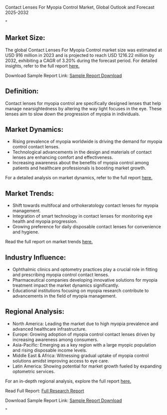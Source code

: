 Contact Lenses For Myopia Control Market, Global Outlook and Forecast 2025-2032

"<!DOCTYPE html>
<html>
<head>
<title>Contact Lenses For Myopia Control Market, Global Outlook and Forecast 2025-2032</title>
</head>
<body>

<h2>Market Size:</h2>
<p>The global Contact Lenses For Myopia Control market size was estimated at USD 916 million in 2023 and is projected to reach USD 1216.22 million by 2032, exhibiting a CAGR of 3.20% during the forecast period. For detailed insights, refer to the full report <a href='https://www.statsmarketresearch.com/global-contact-lenses-for-myopia-control-forecast-2025-2032-258-8028416'>here.</a></p>
<p>Download Sample Report Link: <a href='https://www.statsmarketresearch.com/download-free-sample/8028416/global-contact-lenses-for-myopia-control-forecast-2025-2032-258'>Sample Report Download</a></p>

<h2>Definition:</h2>
<p>Contact lenses for myopia control are specifically designed lenses that help manage nearsightedness by altering the way light focuses in the eye. These lenses aim to slow down the progression of myopia in individuals.</p>
  
<h2>Market Dynamics:</h2>
<ul>
  <li>Rising prevalence of myopia worldwide is driving the demand for myopia control contact lenses.</li>
  <li>Technological advancements in the design and materials of contact lenses are enhancing comfort and effectiveness.</li>
  <li>Increasing awareness about the benefits of myopia control among patients and healthcare professionals is boosting market growth.</li>
</ul>
<p>For a detailed analysis on market dynamics, refer to the full report <a href='https://www.statsmarketresearch.com/global-contact-lenses-for-myopia-control-forecast-2025-2032-258-8028416'>here.</a></p>

<h2>Market Trends:</h2>
<ul>
  <li>Shift towards multifocal and orthokeratology contact lenses for myopia management.</li>
  <li>Integration of smart technology in contact lenses for monitoring eye health and myopia progression.</li>
  <li>Growing preference for daily disposable contact lenses for convenience and hygiene.</li>
</ul>
<p>Read the full report on market trends <a href='https://www.statsmarketresearch.com/global-contact-lenses-for-myopia-control-forecast-2025-2032-258-8028416'>here.</a></p>

<h2>Industry Influence:</h2>
<ul>
  <li>Ophthalmic clinics and optometry practices play a crucial role in fitting and prescribing myopia control contact lenses.</li>
  <li>Pharmaceutical companies developing innovative solutions for myopia treatment impact the market dynamics significantly.</li>
  <li>Educational institutions focusing on myopia research contribute to advancements in the field of myopia management.</li>
</ul>
  
<h2>Regional Analysis:</h2>
<ul>
  <li>North America: Leading the market due to high myopia prevalence and advanced healthcare infrastructure.</li>
  <li>Europe: Growing adoption of myopia control contact lenses driven by increasing awareness among consumers.</li>
  <li>Asia-Pacific: Emerging as a key region with a large myopic population and rising disposable income levels.</li>
  <li>Middle East & Africa: Witnessing gradual uptake of myopia control solutions amidst improving access to eye care.</li>
  <li>Latin America: Showing potential for market growth fueled by expanding optometric services.</li>
</ul>
<p>For an in-depth regional analysis, explore the full report <a href='https://www.statsmarketresearch.com/global-contact-lenses-for-myopia-control-forecast-2025-2032-258-8028416'>here.</a></p>

<p>Read Full Report: <a href='https://www.statsmarketresearch.com/global-contact-lenses-for-myopia-control-forecast-2025-2032-258-8028416'>Full Research Report</a></p>
<p>Download Sample Report Link: <a href='https://www.statsmarketresearch.com/download-free-sample/8028416/global-contact-lenses-for-myopia-control-forecast-2025-2032-258'>Sample Report Download</a></p>

</body>
</html>"
